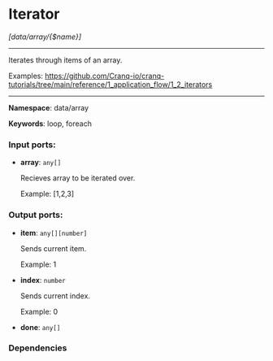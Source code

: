 # Iterator

_[data/array/{$name}]_

---

Iterates through items of an array.


Examples:
https://github.com/Cranq-io/cranq-tutorials/tree/main/reference/1_application_flow/1_2_iterators

---

__Namespace__: data/array

__Keywords__: loop, foreach

### Input ports:

* __array__: ` any[] `

    Recieves array to be iterated over.
    
    Example:
    [1,2,3]
    

### Output ports:

* __item__: ` any[][number] `

    Sends current item.
    
    Example:
    1


* __index__: ` number `

    Sends current index.
    
    Example:
    0


* __done__: ` any[] `

### Dependencies




